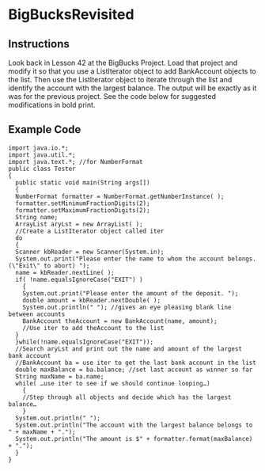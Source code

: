 # BigBucksRevisited

## Instructions
Look back in Lesson 42 at the BigBucks Project. Load that project and modify it so that you use
a ListIterator object to add BankAccount objects to the list. Then use the ListIterator object to
iterate through the list and identify the account with the largest balance. The output will be
exactly as it was for the previous project. See the code below for suggested modifications in bold
print.

## Example Code
```
import java.io.*;
import java.util.*;
import java.text.*; //for NumberFormat
public class Tester
{
  public static void main(String args[])
  {
  NumberFormat formatter = NumberFormat.getNumberInstance( );
  formatter.setMinimumFractionDigits(2);
  formatter.setMaximumFractionDigits(2);
  String name;
  ArrayList aryLst = new ArrayList( );
  //Create a ListIterator object called iter
  do
  {
  Scanner kbReader = new Scanner(System.in);
  System.out.print("Please enter the name to whom the account belongs. (\"Exit\" to abort) ");
  name = kbReader.nextLine( );
  if( !name.equalsIgnoreCase("EXIT") )
    {
    System.out.print("Please enter the amount of the deposit. ");
    double amount = kbReader.nextDouble( );
    System.out.println(" "); //gives an eye pleasing blank line between accounts
    BankAccount theAccount = new BankAccount(name, amount);
    //Use iter to add theAccount to the list
  }
  }while(!name.equalsIgnoreCase("EXIT"));
  //Search aryLst and print out the name and amount of the largest bank account
  //BankAccount ba = use iter to get the last bank account in the list
  double maxBalance = ba.balance; //set last account as winner so far
  String maxName = ba.name;
  while( …use iter to see if we should continue looping…)
    {
    //Step through all objects and decide which has the largest balance…
    }
  System.out.println(" ");
  System.out.println("The account with the largest balance belongs to " + maxName + ".");
  System.out.println("The amount is $" + formatter.format(maxBalance) + ".");
  }
}
```
